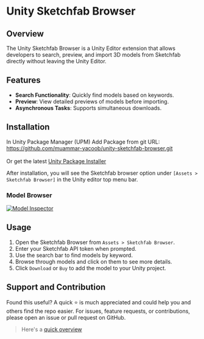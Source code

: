 # Unity Sketchfab Browser

## Overview
The Unity Sketchfab Browser is a Unity Editor extension that allows developers to search, preview, and import 3D models from Sketchfab directly without leaving the Unity Editor.

## Features
- **Search Functionality**: Quickly find models based on keywords.
- **Preview**: View detailed previews of models before importing.
- **Asynchronous Tasks**: Supports simultaneous downloads.

## Installation ##
In Unity Package Manager (UPM) Add Package from git URL:<BR>
https://github.com/muammar-yacoob/unity-sketchfab-browser.git<br><br>
Or get the latest [Unity Package Installer](../../releases)<br>

After installation, you will see the Sketchfab browser option under `[Assets > Sketchfab Browser]` in the Unity editor top menu bar.

### Model Browser
[![Model Inspector](./res/model-browser.png)](https://sketchfab.com/3d-models/starbutts-564e02a97528499388ca00d3c6bdb044)


## Usage
1. Open the Sketchfab Browser from `Assets > Sketchfab Browser`.
2. Enter your Sketchfab API token when prompted.
3. Use the search bar to find models by keyword.
4. Browse through models and click on them to see more details.
5. Click `Download` or `Buy` to add the model to your Unity project.

## Support and Contribution
Found this useful? A quick ⭐️ is much appreciated and could help you and others find the repo easier.
For issues, feature requests, or contributions, please open an issue or pull request on GitHub.
> Here's a <a href="https://youtu.be/GKQf8HgJRyM" target="_blank">quick overview</a>

